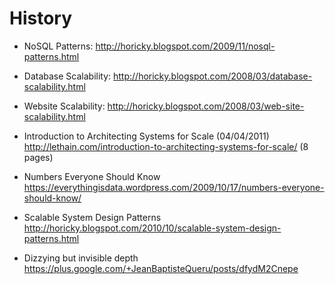 # History

* NoSQL Patterns: http://horicky.blogspot.com/2009/11/nosql-patterns.html
* Database Scalability: http://horicky.blogspot.com/2008/03/database-scalability.html
* Website Scalability: http://horicky.blogspot.com/2008/03/web-site-scalability.html

* Introduction to Architecting Systems for Scale (04/04/2011)
<br>http://lethain.com/introduction-to-architecting-systems-for-scale/ (8 pages)

* Numbers Everyone Should Know
<br>https://everythingisdata.wordpress.com/2009/10/17/numbers-everyone-should-know/

* Scalable System Design Patterns
<br>http://horicky.blogspot.com/2010/10/scalable-system-design-patterns.html

* Dizzying but invisible depth
<br>https://plus.google.com/+JeanBaptisteQueru/posts/dfydM2Cnepe







